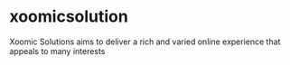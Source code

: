 # xoomicsolution
Xoomic Solutions aims to deliver a rich and varied online experience that appeals to many interests
